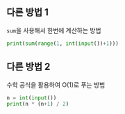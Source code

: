 ## 다른 방법 1
`sum`을 사용해서 한번에 계산하는 방법
```python
print(sum(range(1, int(input())+1)))
```

## 다른 방법 2
수학 공식을 활용하여 O(1)로 푸는 방법
```python
n = int(input())
print(n * (n+1) / 2)
```